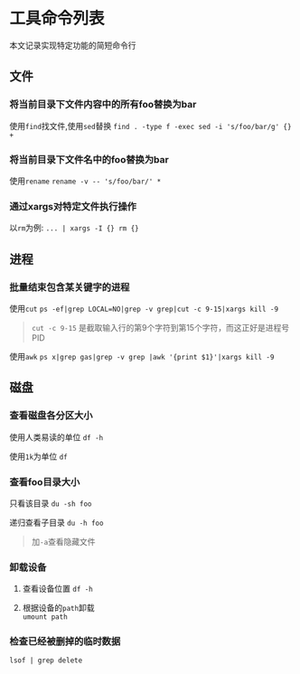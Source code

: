 # 工具命令列表

本文记录实现特定功能的简短命令行

## 文件

### 将当前目录下文件内容中的所有foo替换为bar

使用`find`找文件,使用`sed`替换
`find . -type f -exec sed -i 's/foo/bar/g' {} +`

### 将当前目录下文件名中的foo替换为bar

使用`rename`
`rename -v -- 's/foo/bar/' *`

### 通过xargs对特定文件执行操作

以`rm`为例:
`... | xargs -I {} rm {}`

## 进程

### 批量结束包含某关键字的进程

使用`cut`
`ps -ef|grep LOCAL=NO|grep -v grep|cut -c 9-15|xargs kill -9`
>`cut -c 9-15` 是截取输入行的第9个字符到第15个字符，而这正好是进程号PID

使用`awk`
`ps x|grep gas|grep -v grep |awk '{print $1}'|xargs kill -9`

## 磁盘

### 查看磁盘各分区大小

使用人类易读的单位
`df -h`

使用`1k`为单位
`df`

### 查看foo目录大小

只看该目录
`du -sh foo`

递归查看子目录
`du -h foo`

> 加`-a`查看隐藏文件


### 卸载设备

1. 查看设备位置
`df -h`

2. 根据设备的`path`卸载  
`umount path`
        
        
### 检查已经被删掉的临时数据
`lsof | grep delete`
 